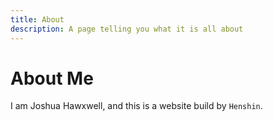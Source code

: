 ```yaml
---
title: About
description: A page telling you what it is all about
---
```


# About Me

I am Joshua Hawxwell, and this is a website build by `Henshin`.